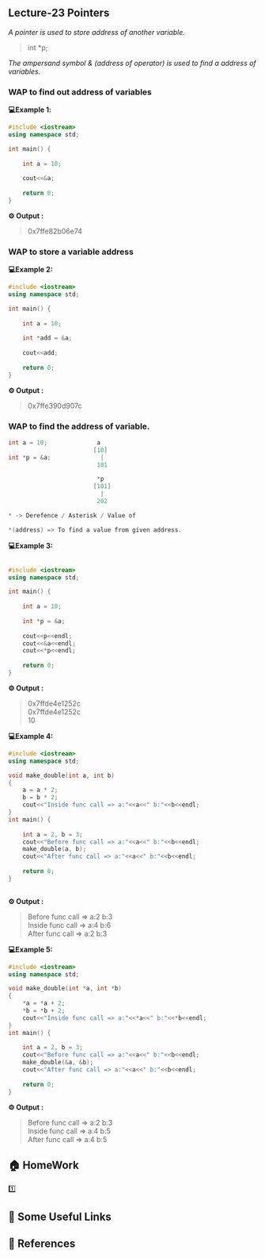 
## Lecture-23 Pointers

*A pointer is used to store address of another variable.*

>int *p;

*The ampersand symbol & (address of operator) is used to find a address of variables.* 


### WAP to find out address of variables

**💻Example 1️:**
```cpp
#include <iostream>
using namespace std;

int main() {
    
    int a = 10;
    
    cout<<&a;
  
    return 0;
}
```
**⚙️ Output :**
>0x7ffe82b06e74

### WAP to store a variable address

**💻Example 2:**

```cpp                                          
#include <iostream>
using namespace std;

int main() {
    
    int a = 10;
    
    int *add = &a;
    
    cout<<add;
  
    return 0;
}
```
**⚙️ Output :**
>0x7ffe390d907c

###  WAP to find the address of variable.

```cpp
int a = 10;              a
                        [10]
int *p = &a;              |
                         101

                         *p
                        [101]
                          |
                         202

```
```cpp
* -> Derefence / Asterisk / Value of

*(address) => To find a value from given address.
```

**💻Example 3:**

```cpp

#include <iostream>
using namespace std;

int main() {
    
    int a = 10;
    
    int *p = &a;
    
    cout<<p<<endl;
    cout<<&a<<endl;
    cout<<*p<<endl;
  
    return 0;
}
```
**⚙️ Output :**
>0x7ffde4e1252c<br>
0x7ffde4e1252c<br>
10


**💻Example 4:**
```cpp
#include <iostream>
using namespace std;

void make_double(int a, int b)
{
    a = a * 2;
    b = b * 2;
    cout<<"Inside func call => a:"<<a<<" b:"<<b<<endl;
}
int main() {
    
    int a = 2, b = 3;
    cout<<"Before func call => a:"<<a<<" b:"<<b<<endl;
    make_double(a, b);
    cout<<"After func call => a:"<<a<<" b:"<<b<<endl;
    
    return 0;
}
  
```
**⚙️ Output :**
>Before func call => a:2 b:3<br>
Inside func call => a:4 b:6<br>
After func call => a:2 b:3


**💻Example 5:**
```cpp
#include <iostream>
using namespace std;

void make_double(int *a, int *b)
{
    *a = *a + 2;
    *b = *b + 2;
    cout<<"Inside func call => a:"<<*a<<" b:"<<*b<<endl;
}
int main() {
    
    int a = 2, b = 3;
    cout<<"Before func call => a:"<<a<<" b:"<<b<<endl;
    make_double(&a, &b);
    cout<<"After func call => a:"<<a<<" b:"<<b<<endl;
    
    return 0;
}
```
**⚙️ Output :**
>Before func call => a:2 b:3<br>
Inside func call => a:4 b:5<br>
After func call => a:4 b:5


## 🏠  HomeWork
1️⃣ 

## 🔗 Some Useful Links

## 📖 References



